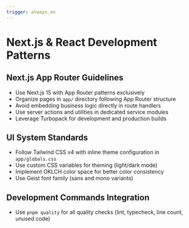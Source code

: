 ```yaml
---
trigger: always_on
---
```


# Next.js & React Development Patterns

## Next.js App Router Guidelines
- Use Next.js 15 with App Router patterns exclusively
- Organize pages in `app/` directory following App Router structure
- Avoid embedding business logic directly in route handlers
- Use server actions and utilities in dedicated service modules
- Leverage Turbopack for development and production builds

## UI System Standards
- Follow Tailwind CSS v4 with inline theme configuration in `app/globals.css`
- Use custom CSS variables for theming (light/dark mode)
- Implement OKLCH color space for better color consistency
- Use Geist font family (sans and mono variants)

## Development Commands Integration
- Use `pnpm quality` for all quality checks (lint, typecheck, line count, unused code)